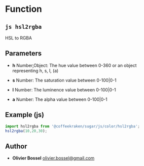 
# Function


## ```js hsl2rgba ```


HSL to RGBA

## Parameters

- **h**  Number,Object: The hue value between 0-360 or an object representing h, s, l, (a)

- **s**  Number: The saturation value between 0-100|0-1

- **l**  Number: The luminence value between 0-100|0-1

- **a**  Number: The alpha value between 0-100|0-1



## Example (js)

```js
import hsl2rgba from '@coffeekraken/sugar/js/color/hsl2rgba';
hsl2rgba(10,20,30);
```


## Author
- **Olivier Bossel** <a href="mailto:olivier.bossel@gmail.com">olivier.bossel@gmail.com</a> 



